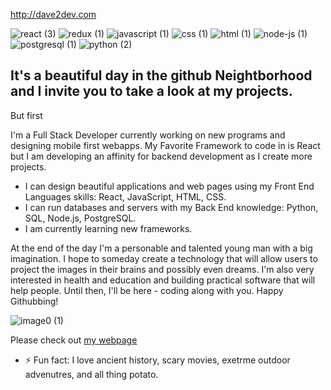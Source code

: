 http://dave2dev.com


![react (3)](https://user-images.githubusercontent.com/72748788/115798786-0f815e80-a3a5-11eb-90fb-7ccf6c8ce535.png)
![redux (1)](https://user-images.githubusercontent.com/72748788/115798669-ca5d2c80-a3a4-11eb-9346-954ce623fe7e.png)
![javascript (1)](https://user-images.githubusercontent.com/72748788/115798700-d8ab4880-a3a4-11eb-8938-3c69c3424896.png)
![css (1)](https://user-images.githubusercontent.com/72748788/115798680-cfba7700-a3a4-11eb-8049-4d5045003be3.png)
![html (1)](https://user-images.githubusercontent.com/72748788/115798695-d5b05800-a3a4-11eb-948d-7f58f475be62.png)
![node-js (1)](https://user-images.githubusercontent.com/72748788/115798703-db0da280-a3a4-11eb-95f2-f19fd5ce53db.png)
![postgresql (1)](https://user-images.githubusercontent.com/72748788/115798673-ccbf8680-a3a4-11eb-841e-65d622c1aa13.png)
![python (2)](https://user-images.githubusercontent.com/72748788/115798665-c7fad280-a3a4-11eb-862a-9ce9f704b53d.png)


## It's a beautiful day in the github Neightborhood and I invite you to take a look at my projects.


But first


 I'm a Full Stack Developer currently working on new programs and designing mobile first webapps. My Favorite Framework to code in is React but I am developing an affinity for backend development as I create more projects.

- I can design beautiful applications and web pages using my Front End Languages skills: React, JavaScript, HTML, CSS.
- I can run databases and servers with my Back End knowledge: Python, SQL, Node.js, PostgreSQL.
- I am currently learning new frameworks.


At the end of the day I'm a personable and talented young man with a big imagination. I hope to someday create a technology that will allow users to project the images in their brains and possibly even dreams. I'm also very interested in health and education and building practical software that will help people. Until then, I'll be here - coding along with you. Happy Githubbing!

![image0 (1)](https://user-images.githubusercontent.com/72748788/115801388-9dac1380-a3aa-11eb-803a-e7e03f146bd4.jpeg)

Please check out [my webpage](http://dave2dev.com)

 - ⚡ Fun fact: I love ancient history, scary movies, exetrme outdoor advenutres, and all thing potato.

